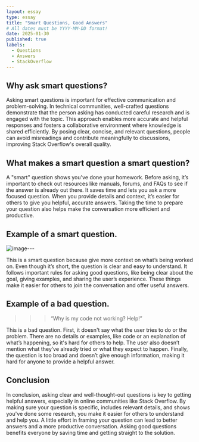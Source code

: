 ```yaml
---
layout: essay
type: essay
title: "Smart Questions, Good Answers"
# All dates must be YYYY-MM-DD format!
date: 2025-01-30
published: true
labels:
  - Questions
  - Answers
  - StackOverflow
---
```



## Why ask smart questions?

Asking smart questions is important for effective communication and problem-solving. In technical communities, well-crafted questions demonstrate that the person asking has conducted careful research and is  engaged with the topic. This approach enables more accurate and helpful responses and fosters a collaborative environment where knowledge is shared efficiently. By posing clear, concise, and relevant questions, people can avoid misreadings and contribute meaningfully to discussions, improving Stack Overflow's overall quality. 

## What makes a smart question a smart question?

A "smart" question shows you've done your homework. Before asking, it’s important to check out resources like manuals, forums, and FAQs to see if the answer is already out there. It saves time and lets you ask a more focused question. When you provide details and context, it’s easier for others to give you helpful, accurate answers. Taking the time to prepare your question also helps make the conversation more efficient and productive.

## Example of a smart question.

![image](https://github.com/user-attachments/assets/6bce0b40-a147-4df8-944c-18608f22bdf1)---


This is a smart question because give more context on what’s being worked on. Even though it’s short, the question is clear and easy to understand. It follows important rules for asking good questions, like being clear about the goal, giving examples, and sharing the user’s experience. These things make it easier for others to join the conversation and offer useful answers.

## Example of a bad question.

>>> “Why is my code not working? Help!”

This is a bad question. First, it doesn't say what the user tries to do or the problem. There are no details or examples, like code or an explanation of what’s happening, so it's hard for others to help. The user also doesn’t mention what they’ve already tried or what they expect to happen. Finally, the question is too broad and doesn’t give enough information, making it hard for anyone to provide a helpful answer.

## Conclusion

In conclusion, asking clear and well-thought-out questions is key to getting helpful answers, especially in online communities like Stack Overflow. By making sure your question is specific, includes relevant details, and shows you've done some research, you make it easier for others to understand and help you. A little effort in framing your question can lead to better answers and a more productive conversation. Asking good questions benefits everyone by saving time and getting straight to the solution.

